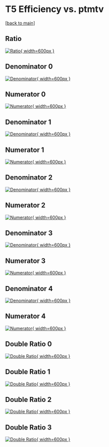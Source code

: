 # T5 Efficiency vs. ptmtv

[[back to main](./)]



## Ratio

[![Ratio](../mtv/var/T5_vtr_13_-1_eff_ptmtv.png){ width=600px }](../mtv/var/T5_vtr_13_-1_eff_ptmtv.pdf)

## Denominator 0

[![Denominator](../mtv/den/T5_vtr_13_-1_eff_ptmtv_den0.png){ width=600px }](../mtv/den/T5_vtr_13_-1_eff_ptmtv_den0.pdf)

## Numerator 0

[![Numerator](../mtv/num/T5_vtr_13_-1_eff_ptmtv_num0.png){ width=600px }](../mtv/num/T5_vtr_13_-1_eff_ptmtv_num0.pdf)

## Denominator 1

[![Denominator](../mtv/den/T5_vtr_13_-1_eff_ptmtv_den1.png){ width=600px }](../mtv/den/T5_vtr_13_-1_eff_ptmtv_den1.pdf)

## Numerator 1

[![Numerator](../mtv/num/T5_vtr_13_-1_eff_ptmtv_num1.png){ width=600px }](../mtv/num/T5_vtr_13_-1_eff_ptmtv_num1.pdf)

## Denominator 2

[![Denominator](../mtv/den/T5_vtr_13_-1_eff_ptmtv_den2.png){ width=600px }](../mtv/den/T5_vtr_13_-1_eff_ptmtv_den2.pdf)

## Numerator 2

[![Numerator](../mtv/num/T5_vtr_13_-1_eff_ptmtv_num2.png){ width=600px }](../mtv/num/T5_vtr_13_-1_eff_ptmtv_num2.pdf)

## Denominator 3

[![Denominator](../mtv/den/T5_vtr_13_-1_eff_ptmtv_den3.png){ width=600px }](../mtv/den/T5_vtr_13_-1_eff_ptmtv_den3.pdf)

## Numerator 3

[![Numerator](../mtv/num/T5_vtr_13_-1_eff_ptmtv_num3.png){ width=600px }](../mtv/num/T5_vtr_13_-1_eff_ptmtv_num3.pdf)

## Denominator 4

[![Denominator](../mtv/den/T5_vtr_13_-1_eff_ptmtv_den4.png){ width=600px }](../mtv/den/T5_vtr_13_-1_eff_ptmtv_den4.pdf)

## Numerator 4

[![Numerator](../mtv/num/T5_vtr_13_-1_eff_ptmtv_num4.png){ width=600px }](../mtv/num/T5_vtr_13_-1_eff_ptmtv_num4.pdf)

## Double Ratio 0

[![Double Ratio](../mtv/ratio/T5_vtr_13_-1_eff_ptmtv_ratio0.png){ width=600px }](../mtv/ratio/T5_vtr_13_-1_eff_ptmtv_ratio0.pdf)

## Double Ratio 1

[![Double Ratio](../mtv/ratio/T5_vtr_13_-1_eff_ptmtv_ratio1.png){ width=600px }](../mtv/ratio/T5_vtr_13_-1_eff_ptmtv_ratio1.pdf)

## Double Ratio 2

[![Double Ratio](../mtv/ratio/T5_vtr_13_-1_eff_ptmtv_ratio2.png){ width=600px }](../mtv/ratio/T5_vtr_13_-1_eff_ptmtv_ratio2.pdf)

## Double Ratio 3

[![Double Ratio](../mtv/ratio/T5_vtr_13_-1_eff_ptmtv_ratio3.png){ width=600px }](../mtv/ratio/T5_vtr_13_-1_eff_ptmtv_ratio3.pdf)

